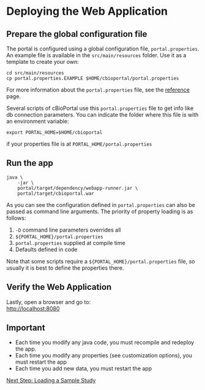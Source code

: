 # Deploying the Web Application

## Prepare the global configuration file

The portal is configured using a global configuration file, `portal.properties`.
An example file is available in the `src/main/resources` folder.
Use it as a template to create your own:

    cd src/main/resources
    cp portal.properties.EXAMPLE $HOME/cbioportal/portal.properties

For more information about the `portal.properties` file, see the
[reference](portal.properties-Reference.md) page.

Several scripts of cBioPortal use this `portal.properties` file to get info
like db connection parameters. You can indicate the folder where this file is
with an environment variable:

```
export PORTAL_HOME=$HOME/cbioportal
```

if your properties file is at `PORTAL_HOME/portal.properties`

## Run the app

```
java \
    -jar \
    portal/target/dependency/webapp-runner.jar \
    portal/target/cbioportal.war
```

As you can see the configuration defined in `portal.properties` can also be
passed as command line arguments. The priority of property loading is as
follows:

1. `-D` command line parameters overrides all
2. `${PORTAL_HOME}/portal.properties`
3. `portal.properties` supplied at compile time
4. Defaults defined in code

Note that some scripts require a `${PORTAL_HOME}/portal.properties` file, so
usually it is best to define the properties there.


## Verify the Web Application

Lastly, open a browser and go to:  
<http://localhost:8080>

## Important

- Each time you modify any java code, you must recompile and redeploy the app.
- Each time you modify any properties (see customization options), you must restart the app
- Each time you add new data, you must restart the app


[Next Step: Loading a Sample Study](Load-Sample-Cancer-Study.md)
